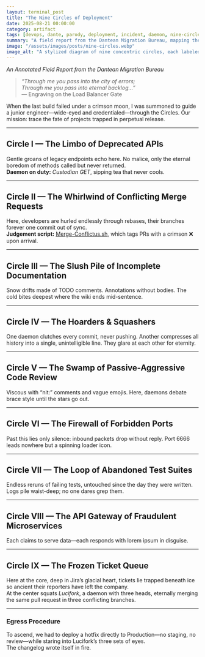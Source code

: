 ```yaml
---
layout: terminal_post
title: "The Nine Circles of Deployment"
date: 2025-08-21 00:00:00
category: artifact
tags: [devops, dante, parody, deployment, incident, daemon, nine-circles]
summary: "A field report from the Dantean Migration Bureau, mapping the nine circles of deployment hell. Includes daemons, merge conflicts, and Lucifork."
image: "/assets/images/posts/nine-circles.webp"
image_alt: "A stylized diagram of nine concentric circles, each labeled with a deployment sin."
---
```


*An Annotated Field Report from the Dantean Migration Bureau*

> *“Through me you pass into the city of errors;  
> Through me you pass into eternal backlog…”*  
> — Engraving on the Load Balancer Gate

When the last build failed under a crimson moon, I was summoned to guide a junior engineer—wide-eyed and credentialed—through the Circles. Our mission: trace the fate of projects trapped in perpetual release.

---

## Circle I — The Limbo of Deprecated APIs
Gentle groans of legacy endpoints echo here. No malice, only the eternal boredom of methods called but never returned.  
**Daemon on duty:** *Custodian GET*, sipping tea that never cools.

---

## Circle II — The Whirlwind of Conflicting Merge Requests
Here, developers are hurled endlessly through rebases, their branches forever one commit out of sync.  
**Judgement script:** [Merge-Conflictus.sh](/assets/misc/Merge-Conflictus.sh), which tags PRs with a crimson ❌ upon arrival.

---

## Circle III — The Slush Pile of Incomplete Documentation
Snow drifts made of TODO comments. Annotations without bodies. The cold bites deepest where the wiki ends mid-sentence.

---

## Circle IV — The Hoarders & Squashers
One daemon clutches every commit, never pushing. Another compresses all history into a single, unintelligible line. They glare at each other for eternity.

---

## Circle V — The Swamp of Passive-Aggressive Code Review
Viscous with “nit:” comments and vague emojis. Here, daemons debate brace style until the stars go out.

---

## Circle VI — The Firewall of Forbidden Ports
Past this lies only silence: inbound packets drop without reply. Port 6666 leads nowhere but a spinning loader icon.

---

## Circle VII — The Loop of Abandoned Test Suites
Endless reruns of failing tests, untouched since the day they were written. Logs pile waist-deep; no one dares grep them.

---

## Circle VIII — The API Gateway of Fraudulent Microservices
Each claims to serve data—each responds with lorem ipsum in disguise.

---

## Circle IX — The Frozen Ticket Queue
Here at the core, deep in Jira’s glacial heart, tickets lie trapped beneath ice so ancient their reporters have left the company.  
At the center squats *Lucifork*, a daemon with three heads, eternally merging the same pull request in three conflicting branches.

---

### Egress Procedure
To ascend, we had to deploy a hotfix directly to Production—no staging, no review—while staring into Lucifork’s three sets of eyes.  
The changelog wrote itself in fire.
